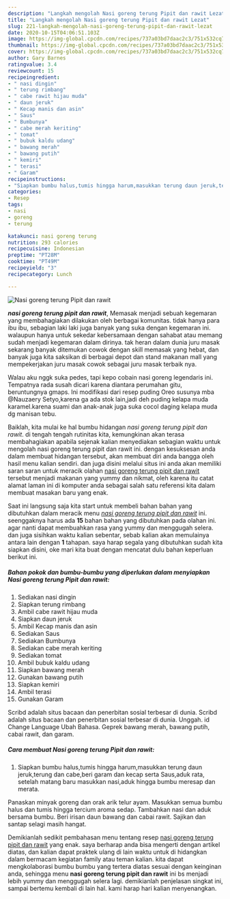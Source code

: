 ```yaml
---
description: "Langkah mengolah Nasi goreng terung Pipit dan rawit Lezat"
title: "Langkah mengolah Nasi goreng terung Pipit dan rawit Lezat"
slug: 221-langkah-mengolah-nasi-goreng-terung-pipit-dan-rawit-lezat
date: 2020-10-15T04:06:51.103Z
image: https://img-global.cpcdn.com/recipes/737a03bd7daac2c3/751x532cq70/nasi-goreng-terung-pipit-dan-rawit-foto-resep-utama.jpg
thumbnail: https://img-global.cpcdn.com/recipes/737a03bd7daac2c3/751x532cq70/nasi-goreng-terung-pipit-dan-rawit-foto-resep-utama.jpg
cover: https://img-global.cpcdn.com/recipes/737a03bd7daac2c3/751x532cq70/nasi-goreng-terung-pipit-dan-rawit-foto-resep-utama.jpg
author: Gary Barnes
ratingvalue: 3.4
reviewcount: 15
recipeingredient:
- " nasi dingin"
- " terung rimbang"
- " cabe rawit hijau muda"
- " daun jeruk"
- " Kecap manis dan asin"
- " Saus"
- " Bumbunya"
- " cabe merah keriting"
- " tomat"
- " bubuk kaldu udang"
- " bawang merah"
- " bawang putih"
- " kemiri"
- " terasi"
- " Garam"
recipeinstructions:
- "Siapkan bumbu halus,tumis hingga harum,masukkan terung daun jeruk,terung dan cabe,beri garam dan kecap serta Saus,aduk rata, setelah matang baru masukkan nasi,aduk hingga bumbu meresap dan merata."
categories:
- Resep
tags:
- nasi
- goreng
- terung

katakunci: nasi goreng terung 
nutrition: 293 calories
recipecuisine: Indonesian
preptime: "PT28M"
cooktime: "PT49M"
recipeyield: "3"
recipecategory: Lunch

---
```



![Nasi goreng terung Pipit dan rawit](https://img-global.cpcdn.com/recipes/737a03bd7daac2c3/751x532cq70/nasi-goreng-terung-pipit-dan-rawit-foto-resep-utama.jpg)

<b><i>nasi goreng terung pipit dan rawit</i></b>, Memasak menjadi sebuah kegemaran yang membahagiakan dilakukan oleh berbagai komunitas. tidak hanya para ibu ibu, sebagian laki laki juga banyak yang suka dengan kegemaran ini. walaupun hanya untuk sekedar kebersamaan dengan sahabat atau memang sudah menjadi kegemaran dalam dirinya. tak heran dalam dunia juru masak sekarang banyak ditemukan cowok dengan skill memasak yang hebat, dan banyak juga kita saksikan di berbagai depot dan stand makanan mall yang mempekerjakan juru masak cowok sebagai juru masak terbaik nya.

Walau aku nggk suka pedes, tapi kepo cobain nasi goreng legendaris ini. Tempatnya rada susah dicari karena diantara perumahan gitu, beruntungnya gmaps. Ini modifikasi dari resep puding Oreo susunya mba @Nauzaery Setyo,karena ga ada stok lain,jadi deh puding kelapa muda karamel.karena suami dan anak-anak juga suka cocol daging kelapa muda dg manisan tebu.

Baiklah, kita mulai ke hal bumbu hidangan <i>nasi goreng terung pipit dan rawit</i>. di tengah tengah rutinitas kita, kemungkinan akan terasa membahagiakan apabila sejenak kalian menyediakan sebagian waktu untuk mengolah nasi goreng terung pipit dan rawit ini. dengan kesuksesan anda dalam membuat hidangan tersebut, akan membuat diri anda bangga oleh hasil menu kalian sendiri. dan juga disini melalui situs ini anda akan memiliki saran saran untuk meracik olahan <u>nasi goreng terung pipit dan rawit</u> tersebut menjadi makanan yang yummy dan nikmat, oleh karena itu catat alamat laman ini di komputer anda sebagai salah satu referensi kita dalam membuat masakan baru yang enak.


Saat ini langsung saja kita start untuk membeli bahan bahan yang dibutuhkan dalam meracik menu <u><i>nasi goreng terung pipit dan rawit</i></u> ini. seenggaknya harus ada <b>15</b> bahan bahan yang dibutuhkan pada olahan ini. agar nanti dapat membuahkan rasa yang yummy dan menggugah selera. dan juga sisihkan waktu kalian sebentar, sebab kalian akan memulainya antara lain dengan <b>1</b> tahapan. saya harap segala yang dibutuhkan sudah kita siapkan disini, oke mari kita buat dengan mencatat dulu bahan keperluan berikut ini.

<!--inarticleads1-->

##### Bahan pokok dan bumbu-bumbu yang diperlukan dalam menyiapkan Nasi goreng terung Pipit dan rawit:

1. Sediakan  nasi dingin
1. Siapkan  terung rimbang
1. Ambil  cabe rawit hijau muda
1. Siapkan  daun jeruk
1. Ambil  Kecap manis dan asin
1. Sediakan  Saus
1. Sediakan  Bumbunya
1. Sediakan  cabe merah keriting
1. Sediakan  tomat
1. Ambil  bubuk kaldu udang
1. Siapkan  bawang merah
1. Gunakan  bawang putih
1. Siapkan  kemiri
1. Ambil  terasi
1. Gunakan  Garam


Scribd adalah situs bacaan dan penerbitan sosial terbesar di dunia. Scribd adalah situs bacaan dan penerbitan sosial terbesar di dunia. Unggah. id Change Language Ubah Bahasa. Geprek bawang merah, bawang putih, cabai rawit, dan garam. 

<!--inarticleads2-->

##### Cara membuat Nasi goreng terung Pipit dan rawit:

1. Siapkan bumbu halus,tumis hingga harum,masukkan terung daun jeruk,terung dan cabe,beri garam dan kecap serta Saus,aduk rata, setelah matang baru masukkan nasi,aduk hingga bumbu meresap dan merata.


Panaskan minyak goreng dan orak arik telur ayam. Masukkan semua bumbu halus dan tumis hingga tercium aroma sedap. Tambahkan nasi dan aduk bersama bumbu. Beri irisan daun bawang dan cabai rawit. Sajikan dan santap selagi masih hangat. 

Demikianlah sedikit pembahasan menu tentang resep <u>nasi goreng terung pipit dan rawit</u> yang enak. saya berharap anda bisa mengerti dengan artikel diatas, dan kalian dapat praktek ulang di lain waktu untuk di hidangkan dalam bermacam kegiatan family atau teman kalian. kita dapat mengkolaborasi bumbu bumbu yang tertera diatas sesuai dengan keinginan anda, sehingga menu <b>nasi goreng terung pipit dan rawit</b> ini bs menjadi lebih yummy dan menggugah selera lagi. demikianlah penjelasan singkat ini, sampai bertemu kembali di lain hal. kami harap hari kalian menyenangkan.
